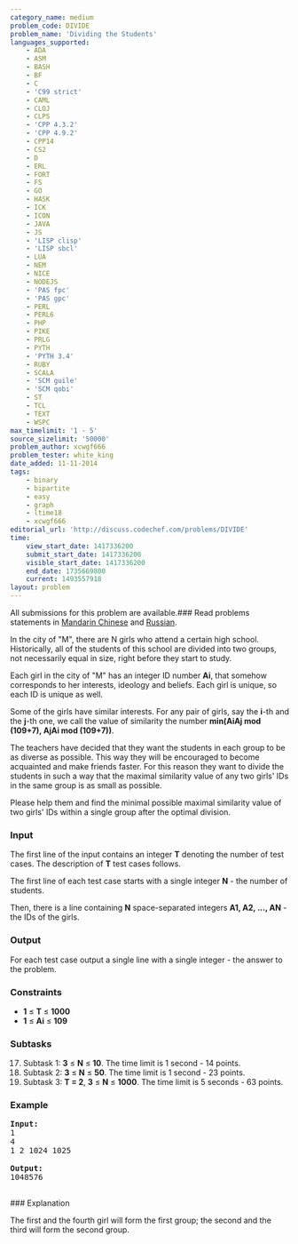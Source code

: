 ```yaml
---
category_name: medium
problem_code: DIVIDE
problem_name: 'Dividing the Students'
languages_supported:
    - ADA
    - ASM
    - BASH
    - BF
    - C
    - 'C99 strict'
    - CAML
    - CLOJ
    - CLPS
    - 'CPP 4.3.2'
    - 'CPP 4.9.2'
    - CPP14
    - CS2
    - D
    - ERL
    - FORT
    - FS
    - GO
    - HASK
    - ICK
    - ICON
    - JAVA
    - JS
    - 'LISP clisp'
    - 'LISP sbcl'
    - LUA
    - NEM
    - NICE
    - NODEJS
    - 'PAS fpc'
    - 'PAS gpc'
    - PERL
    - PERL6
    - PHP
    - PIKE
    - PRLG
    - PYTH
    - 'PYTH 3.4'
    - RUBY
    - SCALA
    - 'SCM guile'
    - 'SCM qobi'
    - ST
    - TCL
    - TEXT
    - WSPC
max_timelimit: '1 - 5'
source_sizelimit: '50000'
problem_author: xcwgf666
problem_tester: white_king
date_added: 11-11-2014
tags:
    - binary
    - bipartite
    - easy
    - graph
    - ltime18
    - xcwgf666
editorial_url: 'http://discuss.codechef.com/problems/DIVIDE'
time:
    view_start_date: 1417336200
    submit_start_date: 1417336200
    visible_start_date: 1417336200
    end_date: 1735669800
    current: 1493557918
layout: problem
---
```

All submissions for this problem are available.###  Read problems statements in [Mandarin Chinese](http://www.codechef.com/download/translated/LTIME18/mandarin/DIVIDE.pdf) and [Russian](http://www.codechef.com/download/translated/LTIME18/russian/DIVIDE.pdf).

In the city of "M", there are N girls who attend a certain high school. Historically, all of the students of this school are divided into two groups, not necessarily equal in size, right before they start to study.

Each girl in the city of "M" has an integer ID number **Ai**, that somehow corresponds to her interests, ideology and beliefs. Each girl is unique, so each ID is unique as well.

Some of the girls have similar interests. For any pair of girls, say the **i**-th and the **j**-th one, we call the value of similarity the number **min(AiAj mod (109+7), AjAi mod (109+7))**.

The teachers have decided that they want the students in each group to be as diverse as possible. This way they will be encouraged to become acquainted and make friends faster. For this reason they want to divide the students in such a way that the maximal similarity value of any two girls' IDs in the same group is as small as possible.

Please help them and find the minimal possible maximal similarity value of two girls' IDs within a single group after the optimal division.

### Input

The first line of the input contains an integer **T** denoting the number of test cases. The description of **T** test cases follows.

The first line of each test case starts with a single integer **N** - the number of students.

Then, there is a line containing **N** space-separated integers **A1, A2, ..., AN** - the IDs of the girls.

### Output

For each test case output a single line with a single integer - the answer to the problem.

### Constraints

- **1** ≤ **T** ≤ **1000**
- **1** ≤ **Ai** ≤ **109**

### Subtasks

17. Subtask 1: **3** ≤ **N** ≤ **10**. The time limit is 1 second - 14 points.
18. Subtask 2: **3** ≤ **N** ≤ **50**. The time limit is 1 second - 23 points.
19. Subtask 3: **T = 2**, **3** ≤ **N** ≤ **1000**. The time limit is 5 seconds - 63 points.
### Example

<pre><b>Input:</b>
1
4
1 2 1024 1025

<b>Output:</b>
1048576

</pre>### Explanation
The first and the fourth girl will form the first group; the second and the third will form the second group.
